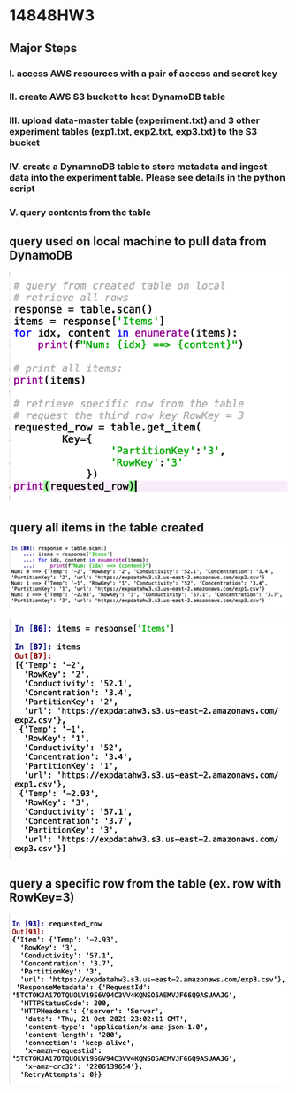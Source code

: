 # 14848HW3

## Major Steps

### I. access AWS resources with a pair of access and secret key

### II. create AWS S3 bucket to host DynamoDB table

### III. upload data-master table (experiment.txt) and 3 other experiment tables (exp1.txt, exp2.txt, exp3.txt) to the S3 bucket

### IV. create a DynamnoDB table to store metadata and ingest data into the experiment table. Please see details in the python script

### V. query contents from the table

## query used on local machine to pull data from DynamoDB
![query](https://github.com/ELizXiong/14848HW3/blob/main/NoSQL/query_used.png)

## query all items in the table created
![all_rows](https://github.com/ELizXiong/14848HW3/blob/main/NoSQL/query_result_all_rows.png)

![all_items](https://github.com/ELizXiong/14848HW3/blob/main/NoSQL/query_results_all_items.png)

## query a specific row from the table (ex. row with RowKey=3)
![row3](https://github.com/ELizXiong/14848HW3/blob/main/NoSQL/query_specific_row.png)
